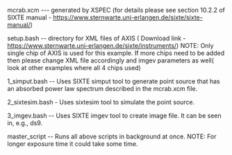 
mcrab.xcm --- generated by XSPEC (for details please see section 10.2.2 of SIXTE manual - https://www.sternwarte.uni-erlangen.de/sixte/sixte-manual/)

setup.bash -- directory for XML files of AXIS ( Download link - https://www.sternwarte.uni-erlangen.de/sixte/instruments/) NOTE: Only single chip of AXIS is used for this example. If more chips need to be added then please change XML file accordingly and imgev parameters as well( look at other examples where all 4 chips used)

1_simput.bash -- Uses SIXTE simput tool to generate point source that has an absorbed power law spectrum described in the mcrab.xcm file.

2_sixtesim.bash - Uses sixtesim tool to simulate the point source.

3_imgev.bash -- Uses SIXTE imgev tool to create image file. It can be seen in, e.g., ds9.

master_script -- Runs all above scripts in background at once. NOTE: For longer exposure time it could take some time.
